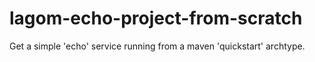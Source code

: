 # lagom-echo-project-from-scratch
Get a simple 'echo' service running from a maven 'quickstart' archtype.
